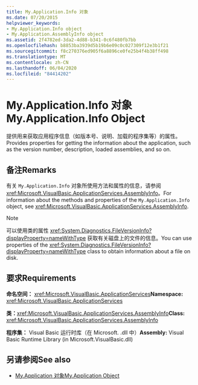 ```yaml
---
title: My.Application.Info 对象
ms.date: 07/20/2015
helpviewer_keywords:
- My.Application.Info object
- My.Application.AssemblyInfo object
ms.assetid: 2f4782ed-3da2-4d88-b341-0c6f480fb7bb
ms.openlocfilehash: b8853ba3939d5b19b6e09c0c027309f12e3b1f21
ms.sourcegitcommit: f8c270376ed905f6a8896ce0fe25b4f4b38ff498
ms.translationtype: MT
ms.contentlocale: zh-CN
ms.lasthandoff: 06/04/2020
ms.locfileid: "84414202"
---
```

# <a name="myapplicationinfo-object"></a><span data-ttu-id="93ba9-102">My.Application.Info 对象</span><span class="sxs-lookup"><span data-stu-id="93ba9-102">My.Application.Info Object</span></span>
<span data-ttu-id="93ba9-103">提供用来获取应用程序信息（如版本号、说明、加载的程序集等）的属性。</span><span class="sxs-lookup"><span data-stu-id="93ba9-103">Provides properties for getting the information about the application, such as the version number, description, loaded assemblies, and so on.</span></span>  
  
## <a name="remarks"></a><span data-ttu-id="93ba9-104">备注</span><span class="sxs-lookup"><span data-stu-id="93ba9-104">Remarks</span></span>  
 <span data-ttu-id="93ba9-105">有关 `My.Application.Info` 对象所使用方法和属性的信息，请参阅 <xref:Microsoft.VisualBasic.ApplicationServices.AssemblyInfo>。</span><span class="sxs-lookup"><span data-stu-id="93ba9-105">For information about the methods and properties of the `My.Application.Info` object, see <xref:Microsoft.VisualBasic.ApplicationServices.AssemblyInfo>.</span></span>  
  
> [!NOTE]
> <span data-ttu-id="93ba9-106">可以使用类的属性 <xref:System.Diagnostics.FileVersionInfo?displayProperty=nameWithType> 获取有关磁盘上的文件的信息。</span><span class="sxs-lookup"><span data-stu-id="93ba9-106">You can use properties of the <xref:System.Diagnostics.FileVersionInfo?displayProperty=nameWithType> class to obtain information about a file on disk.</span></span>  
  
## <a name="requirements"></a><span data-ttu-id="93ba9-107">要求</span><span class="sxs-lookup"><span data-stu-id="93ba9-107">Requirements</span></span>  
 <span data-ttu-id="93ba9-108">**命名空间：** <xref:Microsoft.VisualBasic.ApplicationServices></span><span class="sxs-lookup"><span data-stu-id="93ba9-108">**Namespace:** <xref:Microsoft.VisualBasic.ApplicationServices></span></span>  
  
 <span data-ttu-id="93ba9-109">**类：**<xref:Microsoft.VisualBasic.ApplicationServices.AssemblyInfo></span><span class="sxs-lookup"><span data-stu-id="93ba9-109">**Class:** <xref:Microsoft.VisualBasic.ApplicationServices.AssemblyInfo></span></span>  
  
 <span data-ttu-id="93ba9-110">**程序集：** Visual Basic 运行时库（在 Microsoft. .dll 中）</span><span class="sxs-lookup"><span data-stu-id="93ba9-110">**Assembly:** Visual Basic Runtime Library (in Microsoft.VisualBasic.dll)</span></span>  
  
## <a name="see-also"></a><span data-ttu-id="93ba9-111">另请参阅</span><span class="sxs-lookup"><span data-stu-id="93ba9-111">See also</span></span>

- [<span data-ttu-id="93ba9-112">My.Application 对象</span><span class="sxs-lookup"><span data-stu-id="93ba9-112">My.Application Object</span></span>](my-application-object.md)
